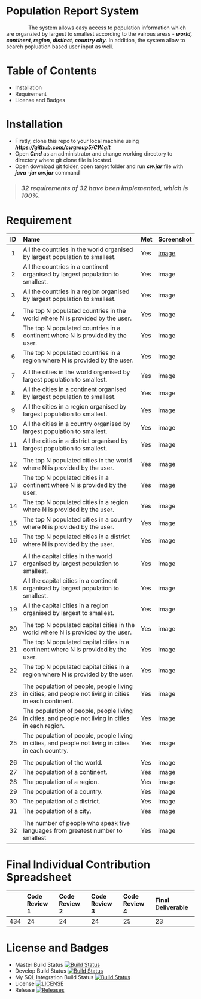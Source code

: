 # Population Report System
  &nbsp;&nbsp;&nbsp;&nbsp;&nbsp;&nbsp;&nbsp;&nbsp;&nbsp;&nbsp;&nbsp;&nbsp;&nbsp;&nbsp;&nbsp;The system allows easy access to population information which are organzied by largest to smallest according to the vairous areas - ***world, continent, region, distinct, country city***. In addition, the system allow to search popluation based user input as well.
  
# Table of Contents
  - Installation
  - Requirement
  - License and Badges
# Installation
  - Firstly, clone this repo to your local machine using ***https://github.com/cwgroup5/CW.git***
  - Open ***Cmd*** as an administrator and change working directory to directory where git clone file is located.
  - Open download git folder, open target folder and run ***cw.jar*** file with ***java -jar cw.jar*** command 
  
> ### ***32 requirements of 32 have been implemented, which is 100%.***

# Requirement
  |  ID | Name   | Met    | Screenshot
  | :-----: | :----------------------------------| :------- |:----------
  | 1  | All the countries in the world organised by largest population to smallest.  | Yes   | [image](images/tick.png)|
  | 2  | All the countries in a continent organised by largest population to smallest. | Yes   | image |
  | 3  | All the countries in a region organised by largest population to smallest.  | Yes   | image | 
  |   |   |   |  | 
  | 4  | The top N populated countries in the world where N is provided by the user. | Yes   | image |
  | 5  | The top N populated countries in a continent where N is provided by the user. | Yes   | image |
  | 6  | The top N populated countries in a region where N is provided by the user. | Yes   | image |
  |   |   |   |  | 
  | 7  | All the cities in the world organised by largest population to smallest.  | Yes   | image |
  | 8  | All the cities in a continent organised by largest population to smallest. | Yes   | image |
  | 9  | All the cities in a region organised by largest population to smallest.  | Yes   | image |
  | 10 | All the cities in a country organised by largest population to smallest. | Yes   | image |
  | 11  | All the cities in a district organised by largest population to smallest.  | Yes   | image |
  |   |   |   |  | 
  | 12  | The top N populated cities in the world where N is provided by the user. | Yes   | image |
  | 13  | The top N populated cities in a continent where N is provided by the user.  | Yes   | image |
  | 14  | The top N populated cities in a region where N is provided by the user. | Yes   | image |
  | 15  | The top N populated cities in a country where N is provided by the user. | Yes   | image |
  | 16  | The top N populated cities in a district where N is provided by the user.  | Yes   | image |
  |   |   |   |  | 
  | 17  | All the capital cities in the world organised by largest population to smallest. | Yes   | image |
  | 18  | All the capital cities in a continent organised by largest population to smallest. | Yes   | image |
  | 19  | All the capital cities in a region organised by largest to smallest. | Yes   | image |
  |   |   |   |  | 
  | 20  | The top N populated capital cities in the world where N is provided by the user. | Yes   | image |
  | 21  | The top N populated capital cities in a continent where N is provided by the user. |Yes   | image |
  | 22  | The top N populated capital cities in a region where N is provided by the user.  | Yes   | image |   
  |   |   |   |  | 
  | 23  | The population of people, people living in cities, and people not living in cities in each continent. | Yes   | image |
  | 24  | The population of people, people living in cities, and people not living in cities in each region. | Yes   | image |
  | 25  | The population of people, people living in cities, and people not living in cities in each country.  | Yes   | image |
  |   |   |   |  | 
  | 26  | The population of the world. | Yes   | image |
  | 27  | The population of a continent. | Yes   | image |
  | 28  | The population of a region.  | Yes   | image |
  | 29  | The population of a country. | Yes   | image |
  | 30  | The population of a district. | Yes   | image |
  | 31  | The population of a city.  | Yes   | image |
  |   |   |   |  | 
  | 32  | The number of people who speak five languages from greatest number to smallest  | Yes   | image |
  
  # Final Individual Contribution Spreadsheet
  |    | Code Review 1  | Code Review 2 |Code Review 3 | Code Review 4 | Final Deliverable 
  | :--| :--------------| :-------------|:-------------|:--------------|:-------------
  | 434 | 24  | 24   | 24 | 25 | 23 
  
  # License and Badges

- Master Build Status [![Build Status](https://travis-ci.org/cwgroup5/CW.svg?branch=master)](https://travis-ci.org/cwgroup5/CW)
- Develop Build Status [![Build Status](https://travis-ci.org/cwgroup5/CW.svg?branch=master)](https://travis-ci.org/cwgroup5/CW)
- My SQL Integration Build Status [![Build Status](https://travis-ci.org/cwgroup5/CW.svg?branch=feature/sql-integration)](https://travis-ci.org/cwgroup5/CW)
- License [![LICENSE](https://img.shields.io/github/license/cwgroup5/CW.svg?style=flat-square)](https://github.com/cwgroup5/CW/blob/master/LICENSE)
- Release [![Releases](https://img.shields.io/github/release/cwgroup5/CW/all.svg?style=flat-square)](https://github.com/cwgroup5/CW/releases)


